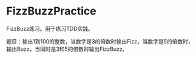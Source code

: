 # FizzBuzzPractice
FizzBuzz练习。用于练习TDD实践。

题目：输出1到100的整数，当数字是3的倍数时输出Fizz，当数字是5的倍数时，输出Buzz，当同时是3和5的倍数时输出FizzBuzz。
